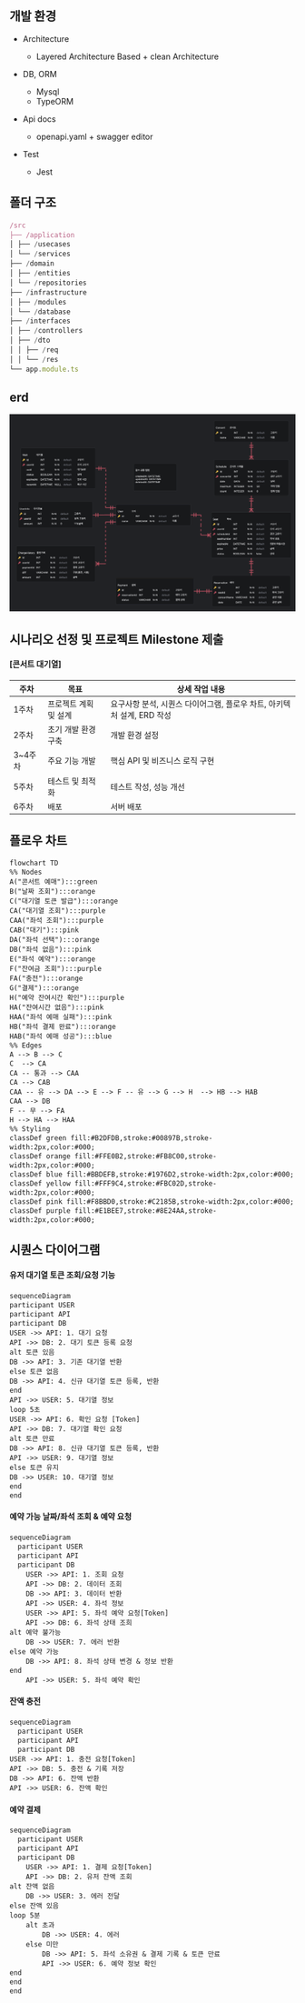 ## 개발 환경

- Architecture
  - Layered Architecture Based + clean Architecture
- DB, ORM
  - Mysql
  - TypeORM
- Api docs
  - openapi.yaml + swagger editor
- Test

  - Jest

## 폴더 구조

```javascript
/src
├── /application
│ ├── /usecases
│ └── /services
├── /domain
│ ├── /entities
│ └── /repositories
├── /infrastructure
│ ├── /modules
│ └── /database
├── /interfaces
│ ├── /controllers
│ ├── /dto
│ │ ├── /req
│ │ └── /res
└── app.module.ts
```

## erd

![이미지 설명](erd.png)

## 시나리오 선정 및 프로젝트 Milestone 제출

#### [콘서트 대기열]

| 주차    | 목표                  | 상세 작업 내용                                                         |
| ------- | --------------------- | ---------------------------------------------------------------------- |
| 1주차   | 프로젝트 계획 및 설계 | 요구사항 분석, 시퀀스 다이어그램, 플로우 차트, 아키텍처 설계, ERD 작성 |
| 2주차   | 초기 개발 환경 구축   | 개발 환경 설정                                                         |
| 3~4주차 | 주요 기능 개발        | 핵심 API 및 비즈니스 로직 구현                                         |
| 5주차   | 테스트 및 최적화      | 테스트 작성, 성능 개선                                                 |
| 6주차   | 배포                  | 서버 배포                                                              |

## 플로우 차트

```mermaid
flowchart TD
%% Nodes
A("콘서트 예매"):::green
B("날짜 조회"):::orange
C("대기열 토큰 발급"):::orange
CA("대기열 조회"):::purple
CAA("좌석 조회"):::purple
CAB("대기"):::pink
DA("좌석 선택"):::orange
DB("좌석 없음"):::pink
E("좌석 예약"):::orange
F("잔여금 조회"):::purple
FA("충전"):::orange
G("결제"):::orange
H("예약 잔여시간 확인"):::purple
HA("잔여시간 없음"):::pink
HAA("좌석 예매 실패"):::pink
HB("좌석 결제 완료"):::orange
HAB("좌석 예매 성공"):::blue
%% Edges
A --> B --> C
C  --> CA
CA -- 통과 --> CAA
CA --> CAB
CAA -- 유 --> DA --> E --> F -- 유 --> G --> H  --> HB --> HAB
CAA --> DB
F -- 무 --> FA
H --> HA --> HAA
%% Styling
classDef green fill:#B2DFDB,stroke:#00897B,stroke-width:2px,color:#000;
classDef orange fill:#FFE0B2,stroke:#FB8C00,stroke-width:2px,color:#000;
classDef blue fill:#BBDEFB,stroke:#1976D2,stroke-width:2px,color:#000;
classDef yellow fill:#FFF9C4,stroke:#FBC02D,stroke-width:2px,color:#000;
classDef pink fill:#F8BBD0,stroke:#C2185B,stroke-width:2px,color:#000;
classDef purple fill:#E1BEE7,stroke:#8E24AA,stroke-width:2px,color:#000;
```

## 시퀀스 다이어그램

#### 유저 대기열 토큰 조회/요청 기능

```mermaid
sequenceDiagram
participant USER
participant API
participant DB
USER ->> API: 1. 대기 요청
API ->> DB: 2. 대기 토큰 등록 요청
alt 토큰 있음
DB ->> API: 3. 기존 대기열 반환
else 토큰 없음
DB ->> API: 4. 신규 대기열 토큰 등록, 반환
end
API ->> USER: 5. 대기열 정보
loop 5초
USER ->> API: 6. 확인 요청 [Token]
API ->> DB: 7. 대기열 확인 요청
alt 토큰 만료
DB ->> API: 8. 신규 대기열 토큰 등록, 반환
API ->> USER: 9. 대기열 정보
else 토큰 유지
DB ->> USER: 10. 대기열 정보
end
end
```

#### 예약 가능 날짜/좌석 조회 & 예약 요청

```mermaid
sequenceDiagram
  participant USER
  participant API
  participant DB
    USER ->> API: 1. 조회 요청
    API ->> DB: 2. 데이터 조회
    DB ->> API: 3. 데이터 반환
    API ->> USER: 4. 좌석 정보
    USER ->> API: 5. 좌석 예약 요청[Token]
    API ->> DB: 6. 좌석 상태 조희
alt 예약 불가능
    DB ->> USER: 7. 에러 반환
else 예약 가능
    DB ->> API: 8. 좌석 상태 변경 & 정보 반환
end
    API ->> USER: 5. 좌석 예약 확인
```

#### 잔액 충전

```mermaid
sequenceDiagram
  participant USER
  participant API
  participant DB
USER ->> API: 1. 충전 요청[Token]
API ->> DB: 5. 충전 & 기록 저장
DB ->> API: 6. 잔액 반환
API ->> USER: 6. 잔액 확인
```

#### 예약 결제

```mermaid
sequenceDiagram
  participant USER
  participant API
  participant DB
    USER ->> API: 1. 결제 요청[Token]
    API ->> DB: 2. 유저 잔액 조회
alt 잔액 없음
    DB ->> USER: 3. 에러 전달
else 잔액 있음
loop 5분
    alt 초과
        DB ->> USER: 4. 에러
    else 미만
        DB ->> API: 5. 좌석 소유권 & 결제 기록 & 토큰 만료
        API ->> USER: 6. 예약 정보 확인
end
end
end
```
